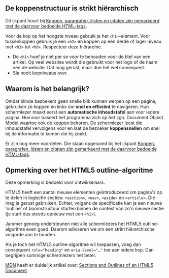 ## De koppenstructuur is strikt hiërarchisch

Dit ijkpunt hoort bij [Koppen, paragrafen, lijsten en citaten zijn gemarkeerd met de daarvoor bedoelde HTML-tags](/inhoud/basisregels/html-tags).

Voor de kop op het hoogste niveau gebruik je het `<h1>`-element. Voor tussenkoppen gebruik je een `<h2>` en koppen op een derde of lager niveau met `<h3>` tot `<h6>`. Respecteer deze hiërarchie.

- De `<h1>` hoef je niet per se voor te behouden voor de titel van een artikel. Op veel websites wordt die gebruikt voor het logo of de naam ven de website. Dat mag gerust, maar doe het wel consequent.
- Sla nooit kopniveaus over.

## Waarom is het belangrijk?

Omdat blinde bezoekers geen snelle blik kunnen werpen op een pagina, gebruiken ze koppen en links om **snel en efficiënt** te navigeren. Hun schermlezer maakt eerst een **automatische inhoudstafel** aan voor iedere pagina. Hiervoor baseert het programma zich op het zgn. Document Object Model waartoe ook de koppen behoren. De schermlezer leest die inhoudstafel vervolgens voor en laat de bezoeker **koppensnellen** om snel bij de informatie te komen die hij zoekt.

Er zijn nog meer voordelen. Die staan opgesomd bij het ijkpunt [Koppen, paragrafen, lijsten en citaten zijn gemarkeerd met de daarvoor bedoelde HTML-tags](/inhoud/basisregels/html-tags).


## Opmerking over het HTML5 outline-algoritme

Deze opmerking is bedoeld voor ontwikkelaars.

HTML5 heeft een aantal nieuwe elementen geïntroduceerd om pagina's op te delen in logische secties: `<section>`, `<nav>`, `<aside>` en `<article>`. Die mag je gerust gebruiken. Echter, volgens de specificatie kan je een nieuwe 'outline' of boomstructuur starten binnen de context van zo'n nieuwe sectie (je start dus steeds opnieuw met een `<h1>`).

Jammer genoeg ondersteunen niet alle schermlezers het HTML5 outline-algoritme even goed. Daarom adviseren we om een strikt hiërarchische volgorde aan te houden. 

Als je toch het HTML5 outline-algoritme wil toepassen, voeg dan consequent `role="heading"` en `aria-level="…"` toe aan iedere kop. Dan begrijpen sommige schermlezers het beter.

<abbr title="Mozille Developer Network">MDN</abbr> heeft er duidelijk artikel over: [Sections and Outlines of an HTML5 Document](https://developer.mozilla.org/en-US/docs/Web/Guide/HTML/Sections_and_Outlines_of_an_HTML5_document)
